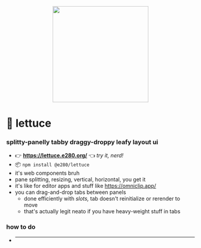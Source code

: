 
<div align="center"><img alt="" width=256 src="./assets/lettuce.avif"/></div>

# 🥬 lettuce

### splitty-panelly tabby draggy-droppy leafy layout ui

- 👉 **https://lettuce.e280.org/** 👈 *try it, nerd!*
- 📦 `npm install @e280/lettuce`
- it's web components bruh
- pane splitting, resizing, vertical, horizontal, you get it
- it's like for editor apps and stuff like https://omniclip.app/
- you can drag-and-drop tabs between panels
	- done efficiently with *slots,* tab doesn't reinitialize or rerender to move
	- that's actually legit neato if you have heavy-weight stuff in tabs

### how to do

- ****

